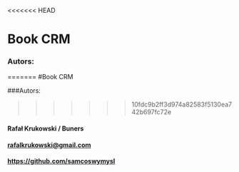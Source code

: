 <<<<<<< HEAD
# Book CRM

### Autors:
=======
#Book CRM

###Autors:
>>>>>>> 10fdc9b2ff3d974a82583f5130ea742b697fc72e
#### Rafał Krukowski / Buners
#### rafalkrukowski@gmail.com 
#### https://github.com/samcoswymysl

